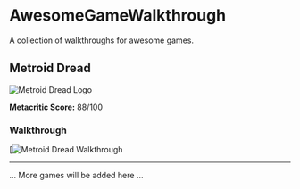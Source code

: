 # AwesomeGameWalkthrough

A collection of walkthroughs for awesome games.

## Metroid Dread

![Metroid Dread Logo](https://www.metacritic.com/a/img/catalog/provider/6/12/6-1-803951-52.jpg)

**Metacritic Score:** 88/100

### Walkthrough

[![Metroid Dread Walkthrough](https://www.bilibili.com/video/BV19q4y197jG)



---

... More games will be added here ...